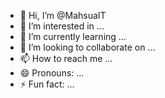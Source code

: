 - 👋 Hi, I’m @MahsuaIT
- 👀 I’m interested in ...
- 🌱 I’m currently learning ...
- 💞️ I’m looking to collaborate on ...
- 📫 How to reach me ...
- 😄 Pronouns: ...
- ⚡ Fun fact: ...

<!---
Shivam Kushwaha, the visionary behind Mahsua (mahsua.com), is a seasoned software developer with over five years of hands-on experience in the tech industry. Born in India and currently residing in the United States, Shivam has dedicated his career to creating innovative software solutions and digital platforms that are accessible to everyone.

With a deep passion for technology and a clear mission to empower people through it, Shivam’s work spans across various sectors in the development world. His vision, "Make For All," reflects his commitment to building inclusive, user-friendly products that cater to a diverse audience.

As the owner of Mahsua.com, a platform for online publishing and software solutions, Shivam continues to explore new avenues for sharing knowledge, breaking boundaries, and delivering value to users globally.

When not immersed in development, Shivam enjoys contributing to the growth of communities through his insightful publications and innovative ventures.


--->
